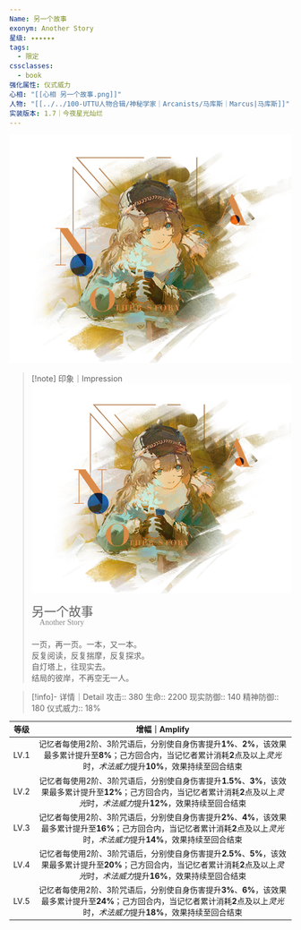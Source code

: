 ```yaml
---
Name: 另一个故事
exonym: Another Story
星级: ✦✦✦✦✦✦
tags:
  - 限定
cssclasses:
  - book
强化属性: 仪式威力
心相: "[[心相 另一个故事.png]]"
人物: "[[../../100-UTTU人物合辑/神秘学家｜Arcanists/马库斯｜Marcus|马库斯]]"
实装版本: 1.7｜今夜星光灿烂
---
```

![cover](assets/另一个故事｜Another%20Story.assets/心相%20另一个故事.png)

> [!note] 印象｜Impression
> ![心相 另一个故事|inlL|300](assets/另一个故事｜Another%20Story.assets/心相%20另一个故事.png)
> <p style="font-family: '家族宋', sans-serif; font-size: 22px; line-height: 0.75; text-indent: 0;">另一个故事<br><span style="font-family: serif; font-size: 14px; color: #888888;">　Another Story</span></p>
> 
> 一页，再一页。一本，又一本。  
> 反复阅读，反复揣摩，反复探求。  
> 自灯塔上，往现实去。  
> 结局的彼岸，不再空无一人。

> [!info]- 详情｜Detail
> 攻击:: 380
> 生命:: 2200
> 现实防御:: 140
> 精神防御:: 180
> 仪式威力:: 18%

| 等级 |                        增幅｜Amplify                         |
| :--: | :----------------------------------------------------------: |
| LV.1 | 记忆者每使用2阶、3阶咒语后，分别使自身伤害提升**1%**、**2%**，该效果最多累计提升至**8%**；己方回合内，当记忆者累计消耗**2**点及以上*灵光*时，*术法威力*提升**10%**，效果持续至回合结束 |
| LV.2 | 记忆者每使用2阶、3阶咒语后，分别使自身伤害提升**1.5%**、**3%**，该效果最多累计提升至**12%**；己方回合内，当记忆者累计消耗**2**点及以上*灵光*时，*术法威力*提升**12%**，效果持续至回合结束 |
| LV.3 | 记忆者每使用2阶、3阶咒语后，分别使自身伤害提升**2%**、**4%**，该效果最多累计提升至**16%**；己方回合内，当记忆者累计消耗**2**点及以上*灵光*时，*术法威力*提升**14%**，效果持续至回合结束 |
| LV.4 | 记忆者每使用2阶、3阶咒语后，分别使自身伤害提升**2.5%**、**5%**，该效果最多累计提升至**20%**；己方回合内，当记忆者累计消耗**2**点及以上*灵光*时，*术法威力*提升**16%**，效果持续至回合结束 |
| LV.5 | 记忆者每使用2阶、3阶咒语后，分别使自身伤害提升**3%**、**6%**，该效果最多累计提升至**24%**；己方回合内，当记忆者累计消耗**2**点及以上*灵光*时，*术法威力*提升**18%**，效果持续至回合结束 |
